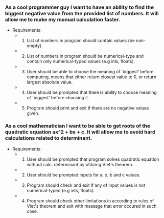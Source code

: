 ### As a cool programmer guy I want to have an ability to find the biggest negative value from the provided list of numbers. It will allow me to make my manual calculation faster.

- Requirements:
    - 1. List of numbers in program should contain values (be non-empty).
    - 2. List of numbers in program should be numerical-type and contain only numerical-typed values (e.g ints, floats).
    - 3. User should be able to choose the meaning of 'biggest' before computing, means that either return closest value to 0, or return largest absolute value.
    - 4. User should be prompted that there is ability to choose meaning of 'biggest' before choosing it.
    - 5. Program should print and exit if there are no negative values given.

### As a cool mathematician I want to be able to get roots of the quadratic equation ax^2 + bx + c. It will allow me to avoid hard calculations related to determinant.

- Requirements:
    - 1. User should be prompted that program solves quadratic equation without calc. determinant by utilizing Viet's theorem.
    - 2. User should be prompted inputs for a, x, b  and c values.
    - 3. Program should check and exit if any of input values is not numerical-typed (e.g ints, floats).
    - 4. Program should check other limitations in according to rules of Viet's theorem and exit with message that error occured in such case.
